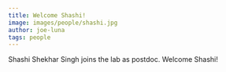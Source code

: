 ```yaml
---
title: Welcome Shashi!
image: images/people/shashi.jpg
author: joe-luna
tags: people
---
```


Shashi Shekhar Singh joins the lab as postdoc. Welcome Shashi!